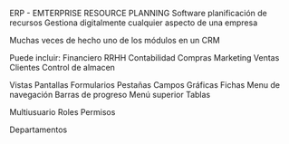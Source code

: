 ERP - EMTERPRISE RESOURCE PLANNING
Software planificación de recursos 
Gestiona digitalmente cualquier aspecto de una empresa 

Muchas veces de hecho uno de los módulos en un CRM 

Puede incluir:
Financiero
RRHH
Contabilidad
Compras
Marketing 
Ventas
Clientes
Control de almacen

Vistas
Pantallas
Formularios
Pestañas
Campos
Gráficas
Fichas
Menu de navegación
Barras de progreso
Menú superior
Tablas 

Multiusuario
Roles 
Permisos

Departamentos 